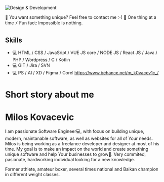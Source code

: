 ![Design & Development](https://pbs.twimg.com/profile_banners/2716994627/1672507736/1500x500)


💬 You want something unique? Feel free to contact me :-)
🎯 One thing at a time
⚡ Fun fact: Impossible is nothing.


## Skills
* 💻 HTML / CSS / JavaSript /  VUE JS core / NODE JS / React JS / Java / PHP / Wordpress / C / Kotlin  
* 💻 GIT / Jira / SVN
* 💻 PS / AI / XD / Figma / Corel    https://www.behance.net/m_k0vacev1c_/


# Short story about me
# Milos Kovacevic
I am passionate Software Engineer💻, with focus on building unique, modern, maintanable software, as well as websites for all of Your needs.
Milos is being working as a freelance developer and designer at most of his time.
My goal is to make an impact on the world and create something unique software and help Your businesses to grow🚀.
Very commited, pasionate, hardworking individual looking for a new knowledge.

Former athlete, amateur boxer, several times national and Balkan champion in different weight classes.













